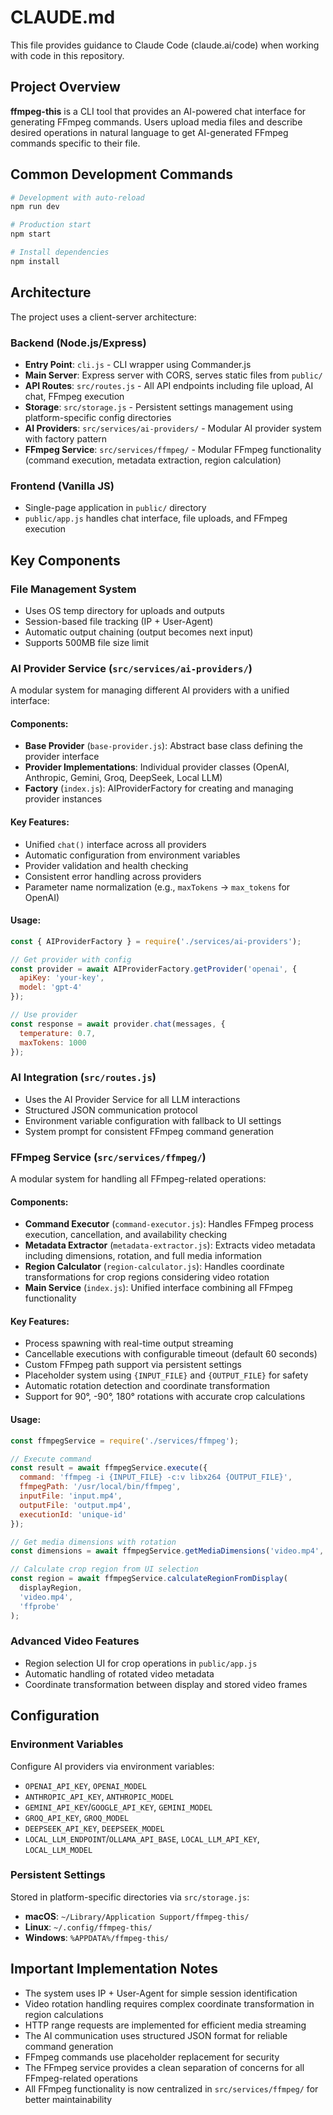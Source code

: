 # CLAUDE.md

This file provides guidance to Claude Code (claude.ai/code) when working with code in this repository.

## Project Overview

**ffmpeg-this** is a CLI tool that provides an AI-powered chat interface for generating FFmpeg commands. Users upload media files and describe desired operations in natural language to get AI-generated FFmpeg commands specific to their file.

## Common Development Commands

```bash
# Development with auto-reload
npm run dev

# Production start
npm start

# Install dependencies
npm install
```

## Architecture

The project uses a client-server architecture:

### Backend (Node.js/Express)
- **Entry Point**: `cli.js` - CLI wrapper using Commander.js
- **Main Server**: Express server with CORS, serves static files from `public/`
- **API Routes**: `src/routes.js` - All API endpoints including file upload, AI chat, FFmpeg execution
- **Storage**: `src/storage.js` - Persistent settings management using platform-specific config directories
- **AI Providers**: `src/services/ai-providers/` - Modular AI provider system with factory pattern
- **FFmpeg Service**: `src/services/ffmpeg/` - Modular FFmpeg functionality (command execution, metadata extraction, region calculation)

### Frontend (Vanilla JS)
- Single-page application in `public/` directory
- `public/app.js` handles chat interface, file uploads, and FFmpeg execution

## Key Components

### File Management System
- Uses OS temp directory for uploads and outputs
- Session-based file tracking (IP + User-Agent)
- Automatic output chaining (output becomes next input)
- Supports 500MB file size limit

### AI Provider Service (`src/services/ai-providers/`)
A modular system for managing different AI providers with a unified interface:

#### Components:
- **Base Provider** (`base-provider.js`): Abstract base class defining the provider interface
- **Provider Implementations**: Individual provider classes (OpenAI, Anthropic, Gemini, Groq, DeepSeek, Local LLM)
- **Factory** (`index.js`): AIProviderFactory for creating and managing provider instances

#### Key Features:
- Unified `chat()` interface across all providers
- Automatic configuration from environment variables
- Provider validation and health checking
- Consistent error handling across providers
- Parameter name normalization (e.g., `maxTokens` → `max_tokens` for OpenAI)

#### Usage:
```javascript
const { AIProviderFactory } = require('./services/ai-providers');

// Get provider with config
const provider = await AIProviderFactory.getProvider('openai', {
  apiKey: 'your-key',
  model: 'gpt-4'
});

// Use provider
const response = await provider.chat(messages, {
  temperature: 0.7,
  maxTokens: 1000
});
```

### AI Integration (`src/routes.js`)
- Uses the AI Provider Service for all LLM interactions
- Structured JSON communication protocol
- Environment variable configuration with fallback to UI settings
- System prompt for consistent FFmpeg command generation

### FFmpeg Service (`src/services/ffmpeg/`)
A modular system for handling all FFmpeg-related operations:

#### Components:
- **Command Executor** (`command-executor.js`): Handles FFmpeg process execution, cancellation, and availability checking
- **Metadata Extractor** (`metadata-extractor.js`): Extracts video metadata including dimensions, rotation, and full media information
- **Region Calculator** (`region-calculator.js`): Handles coordinate transformations for crop regions considering video rotation
- **Main Service** (`index.js`): Unified interface combining all FFmpeg functionality

#### Key Features:
- Process spawning with real-time output streaming
- Cancellable executions with configurable timeout (default 60 seconds)
- Custom FFmpeg path support via persistent settings
- Placeholder system using `{INPUT_FILE}` and `{OUTPUT_FILE}` for safety
- Automatic rotation detection and coordinate transformation
- Support for 90°, -90°, 180° rotations with accurate crop calculations

#### Usage:
```javascript
const ffmpegService = require('./services/ffmpeg');

// Execute command
const result = await ffmpegService.execute({
  command: 'ffmpeg -i {INPUT_FILE} -c:v libx264 {OUTPUT_FILE}',
  ffmpegPath: '/usr/local/bin/ffmpeg',
  inputFile: 'input.mp4',
  outputFile: 'output.mp4',
  executionId: 'unique-id'
});

// Get media dimensions with rotation
const dimensions = await ffmpegService.getMediaDimensions('video.mp4', 'ffprobe');

// Calculate crop region from UI selection
const region = await ffmpegService.calculateRegionFromDisplay(
  displayRegion,
  'video.mp4',
  'ffprobe'
);
```

### Advanced Video Features
- Region selection UI for crop operations in `public/app.js`
- Automatic handling of rotated video metadata
- Coordinate transformation between display and stored video frames

## Configuration

### Environment Variables
Configure AI providers via environment variables:
- `OPENAI_API_KEY`, `OPENAI_MODEL`
- `ANTHROPIC_API_KEY`, `ANTHROPIC_MODEL` 
- `GEMINI_API_KEY`/`GOOGLE_API_KEY`, `GEMINI_MODEL`
- `GROQ_API_KEY`, `GROQ_MODEL`
- `DEEPSEEK_API_KEY`, `DEEPSEEK_MODEL`
- `LOCAL_LLM_ENDPOINT`/`OLLAMA_API_BASE`, `LOCAL_LLM_API_KEY`, `LOCAL_LLM_MODEL`

### Persistent Settings
Stored in platform-specific directories via `src/storage.js`:
- **macOS**: `~/Library/Application Support/ffmpeg-this/`
- **Linux**: `~/.config/ffmpeg-this/`
- **Windows**: `%APPDATA%/ffmpeg-this/`

## Important Implementation Notes

- The system uses IP + User-Agent for simple session identification
- Video rotation handling requires complex coordinate transformation in region calculations
- HTTP range requests are implemented for efficient media streaming
- The AI communication uses structured JSON format for reliable command generation
- FFmpeg commands use placeholder replacement for security
- The FFmpeg service provides a clean separation of concerns for all FFmpeg-related operations
- All FFmpeg functionality is now centralized in `src/services/ffmpeg/` for better maintainability
